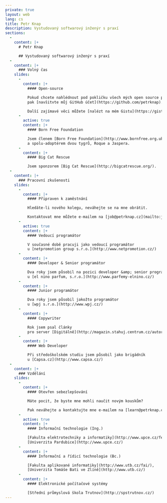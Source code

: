 ```yaml
---
private: true
layout: web
lang: cs
title: Petr Knap
description: Vystudovaný softwarový inženýr s praxí
sections:
  -
    content: |+
      # Petr Knap

      ## Vystudovaný softwarový inženýr s praxí
  -
    content: |+
      ### Volný čas
    slides:
      -
        content: |+
          #### Open-source

          Pokud chcete nahlédnout pod pokličku všech mých open source projektů,
          pak [navšitvte můj GitHub účet](https://github.com/petrknap).

          Další zajímavé věci můžete [nalézt na mém Gistu](https://gist.github.com/petrknap).
      -
        active: true
        content: |+
          #### Born Free Foundation

          Jsem členem [Born Free Foundation](http://www.bornfree.org.uk/), sponzorem [Big Cats Campaign](http://www.bornfree.org.uk/campaigns/big-cats/)
          a spolu-adoptérem dvou tygrů, Roque a Jaspera.
      -
        content: |+
          #### Big Cat Rescue

          Jsem sponzorem [Big Cat Rescue](http://bigcatrescue.org/).
  -
    content: |+
      ### Pracovní zkušenosti
    slides:
      -
        content: |+
          #### Připraven k zaměstnání

          Hledáte-li nového kolegu, neváhejte se na mne obrátit.

          Kontaktovat mne můžete e-mailem na [job@petrknap.cz](mailto:job@petrknap.cz) nebo na [LinkedIn](https://www.linkedin.com/in/pknap).
      -
        active: true
        content: |+
          #### Vedoucí programátor

          V současné době pracuji jako vedoucí programátor
          u [netpromotion group s.r.o.](http://www.netpromotion.cz/)
      -
        content: |+
          #### Developer & Senior programátor

          Dva roky jsem působil na pozici developer &amp; senior programátor
          u [el nino parfum, s.r.o.](http://www.parfemy-elnino.cz/)
      -
        content: |+
          #### Junior programátor

          Dva roky jsem působil jakožto programátor
          u [wpj s.r.o.](http://www.wpj.cz/)
      -
        content: |+
          #### Copywriter

          Rok jsem psal články
          pro server [Digitálně](http://magazin.stahuj.centrum.cz/autori/petr-knap/?g%5Ba%5D=17785)
      -
        content: |+
          #### Web Developer

          Při středoškolském studiu jsem působil jako brigádník
          u [Capsa.cz](http://www.capsa.cz/)
  -
    content: |+
      ### Vzdělání
    slides:
      -
        content: |+
          #### Otevřen sebezlepšování

          Máte pocit, že byste mne mohli naučit novým kouskům?

          Pak neváhejte a kontaktujte mne e-mailem na [learn@petrknap.cz](mailto:learn@petrknap.cz).
      -
        active: true
        content: |+
          #### Informační technologie (Ing.)

          [Fakulta elektrotechniky a informatiky](http://www.upce.cz/fei/),
          [Univerzita Pardubice](http://www.upce.cz/)
      -
        content: |+
          #### Informační a řídicí technologie (Bc.)

          [Fakulta aplikované informatiky](http://www.utb.cz/fai/),
          [Univerzita Tomáše Bati ve Zlíně](http://www.utb.cz/)
      -
        content: |+
          #### Elektronické počítačové systémy

          [Střední průmyslová škola Trutnov](http://spstrutnov.cz/)
---
```

